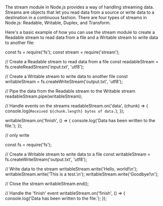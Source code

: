 The stream module in Node.js provides a way of handling streaming data.
Streams are objects that let you read data from a source or write data to a destination in a continuous fashion.
There are four types of streams in Node.js: Readable, Writable, Duplex, and Transform.

Here's a basic example of how you can use the stream module to create a Readable stream to read data from 
a file and a Writable stream to write data to another file:

const fs = require('fs');
const stream = require('stream');

// Create a Readable stream to read data from a file
const readableStream = fs.createReadStream('input.txt', 'utf8');

// Create a Writable stream to write data to another file
const writableStream = fs.createWriteStream('output.txt', 'utf8');

// Pipe the data from the Readable stream to the Writable stream
readableStream.pipe(writableStream);

// Handle events on the streams
readableStream.on('data', (chunk) => {
  console.log(`Received ${chunk.length} bytes of data.`);
});

writableStream.on('finish', () => {
  console.log('Data has been written to the file.');
});


// only write 

const fs = require('fs');

// Create a Writable stream to write data to a file
const writableStream = fs.createWriteStream('output.txt', 'utf8');

// Write data to the stream
writableStream.write('Hello, world!\n');
writableStream.write('This is a test.\n');
writableStream.write('Goodbye!\n');

// Close the stream
writableStream.end();

// Handle the 'finish' event
writableStream.on('finish', () => {
  console.log('Data has been written to the file.');
});
